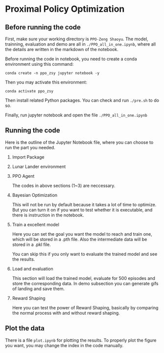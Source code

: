 # Proximal Policy Optimization

## Before running the code
First, make sure your working directory is ``PPO-Zeng Shaoyu``. The model, trainning, evaluation and demo are all in ``./PPO_all_in_one.ipynb``, where all the details are written in the markdown of the notebook. 

Before running the code in notebook, you need to create a conda environment using this command:

```
conda create -n ppo_zsy jupyter notebook -y
```

Then you may activate this environment:
```
conda activate ppo_zsy
```

Then install related Python packages. You can check and run ``./pre.sh`` to do so.

Finally, run jupyter notebook and open the file ``./PPO_all_in_one.ipynb``

## Running the code
Here is the outline of the Jupyter Notebook file, where you can choose to run the part you needed.

1. Import Package
1. Lunar Lander environment
1. PPO Agent

    The codes in above sections (1~3) are neccessary. 
1. Bayesian Optimization

    This will not be run by default because it takes a lot of time to optimize. But you can turn it on if you want to test whether it is executable, and there is instruction in the notebook.

1. Train a excellent model

    Here you can set the goal you want the model to reach and train one, which will be stored in a .pth file. Also the intermediate data will be stored in a .pkl file.

    You can skip this if you only want to evaluate the trained model and see the results.

1. Load and evaluation

    This section will load the trained model, evaluate for 500 episodes and store the corresponding data. In demo subsection you can generate gifs of landing and save them.

1. Reward Shaping

    Here you can test the power of Reward Shaping, basically by comparing the normal process with and without reward shaping.

## Plot the data

There is a file ``plot.ipynb`` for plotting the results. To properly plot the figure you want, you may change the index in the code manually.